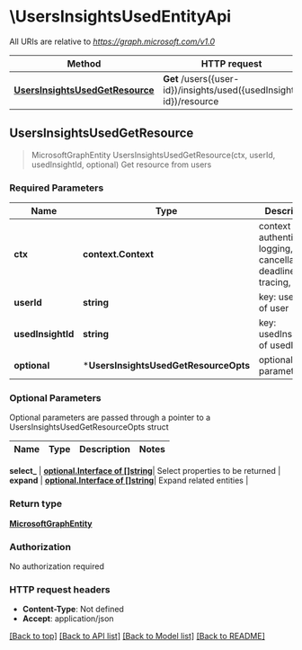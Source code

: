 # \UsersInsightsUsedEntityApi

All URIs are relative to *https://graph.microsoft.com/v1.0*

Method | HTTP request | Description
------------- | ------------- | -------------
[**UsersInsightsUsedGetResource**](UsersInsightsUsedEntityApi.md#UsersInsightsUsedGetResource) | **Get** /users({user-id})/insights/used({usedInsight-id})/resource | Get resource from users



## UsersInsightsUsedGetResource

> MicrosoftGraphEntity UsersInsightsUsedGetResource(ctx, userId, usedInsightId, optional)
Get resource from users

### Required Parameters


Name | Type | Description  | Notes
------------- | ------------- | ------------- | -------------
**ctx** | **context.Context** | context for authentication, logging, cancellation, deadlines, tracing, etc.
**userId** | **string**| key: user-id of user | 
**usedInsightId** | **string**| key: usedInsight-id of usedInsight | 
 **optional** | ***UsersInsightsUsedGetResourceOpts** | optional parameters | nil if no parameters

### Optional Parameters

Optional parameters are passed through a pointer to a UsersInsightsUsedGetResourceOpts struct


Name | Type | Description  | Notes
------------- | ------------- | ------------- | -------------


 **select_** | [**optional.Interface of []string**](string.md)| Select properties to be returned | 
 **expand** | [**optional.Interface of []string**](string.md)| Expand related entities | 

### Return type

[**MicrosoftGraphEntity**](microsoft.graph.entity.md)

### Authorization

No authorization required

### HTTP request headers

- **Content-Type**: Not defined
- **Accept**: application/json

[[Back to top]](#) [[Back to API list]](../README.md#documentation-for-api-endpoints)
[[Back to Model list]](../README.md#documentation-for-models)
[[Back to README]](../README.md)

